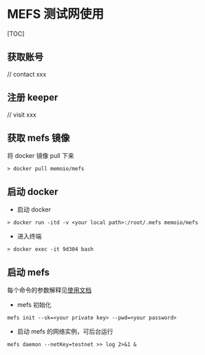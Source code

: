 # MEFS 测试网使用

[TOC]

## 获取账号

// contact xxx

## 注册 keeper

// visit xxx

## 获取 mefs 镜像

将 docker 镜像 pull 下来

```shell
> docker pull memoio/mefs
```

## 启动 docker

- 启动 docker

```shell
> docker run -itd -v <your local path>:/root/.mefs memoio/mefs
```

- 进入终端

```shell
> docker exec -it 9d304 bash
```

## 启动 mefs

每个命令的参数解释见[使用文档](https://github.com/memoio/docs)

- mefs 初始化

```shell
mefs init --sk=<your private key> --pwd=<your password>
```

- 启动 mefs 的网络实例，可后台运行

```shell
mefs daemon --netKey=testnet >> log 2>&1 &
```
